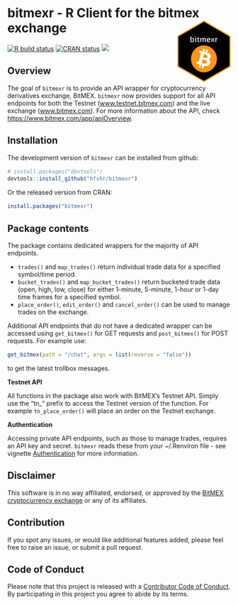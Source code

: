 
# bitmexr - R Client for the bitmex exchange <a href='https://hfshr.github.io/bitmexr/'><img src='man/figures/logo.png' align="right" height="139" /></a>

<!-- badges: start -->

[![R build status](https://github.com/hfshr/bitmexr/workflows/R-CMD-check/badge.svg)](https://github.com/hfshr/bitmexr/actions)
[![CRAN status](https://www.r-pkg.org/badges/version/bitmexr)](https://CRAN.R-project.org/package=bitmexr)
[![](https://cranlogs.r-pkg.org/badges/bitmexr)](https://cran.r-project.org/package=bitmexr)
<!-- badges: end -->

## Overview

The goal of `bitmexr` is to provide an API wrapper for cryptocurrency
derivatives exchange, BitMEX. `bitmexr` now provides support for all API
endpoints for both the Testnet (www.testnet.bitmex.com) and the live
exchange (www.bitmex.com). For more information about the API, check
<https://www.bitmex.com/app/apiOverview>.

## Installation

The development version of `bitmexr` can be installed from github:

``` r
# install.packages("devtools")
devtools::install_github("hfshr/bitmexr")
```

Or the released version from CRAN:

``` r
install.packages("bitmexr")
```

## Package contents

The package contains dedicated wrappers for the majority of API
endpoints.

  - `trades()` and `map_trades()` return individual trade data for a
    specified symbol/time period.
  - `bucket_trades()` and `map_bucket_trades()` return bucketed trade
    data (open, high, low, close) for either 1-minute, 5-minute, 1-hour
    or 1-day time frames for a specified symbol.
  - `place_order()`, `edit_order()` and `cancel_order()` can be used to
    manage trades on the exchange.

Additional API endpoints that do not have a dedicated wrapper can be
accessed using `get_bitmex()` for GET requests and `post_bitmex()` for
POST requests. For example use:

``` r
get_bitmex(path = "/chat", args = list(reverse = "false"))
```

to get the latest trollbox messages.

**Testnet API**

All functions in the package also work with BitMEX’s Testnet API. Simply
use the “tn\_” prefix to access the Testnet version of the function. For
example `tn_place_order()` will place an order on the Testnet exchange.

**Authentication**

Accessing private API endpoints, such as those to manage trades,
requires an API key and secret. `bitmexr` reads these from your
\~/.Renviron file - see vignette
[Authentication](https://hfshr.github.io/bitmexr/articles/authentication.html)
for more information.

## Disclaimer

This software is in no way affiliated, endorsed, or approved by the
[BitMEX cryptocurrency exchange](https://www.bitmex.com) or any of its
affiliates.

## Contribution

If you spot any issues, or would like additional features added, please
feel free to raise an issue, or submit a pull request.

## Code of Conduct

Please note that this project is released with a [Contributor Code of
Conduct](https://hfshr.github.io/bitmexr/CODE_OF_CONDUCT.html). By
participating in this project you agree to abide by its terms.

